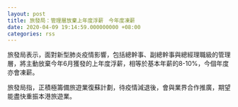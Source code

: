 ```yaml
---
layout: post
title: 旅發局：管理層放棄上年度浮薪　今年度凍薪
date: 2020-04-09 19:14:59.000000000 +08:00
categories: rss
---
```


旅發局表示，面對新型肺炎疫情影響，包括總幹事、副總幹事與總經理職級的管理層，將主動放棄今年6月獲發的上年度浮薪，相等於基本年薪的8-10%，今個年度亦會凍薪。

旅發局指，正積極籌備旅遊業復蘇計劃，待疫情減退後，會與業界合作推廣，期望能盡快重振本港旅遊業。
